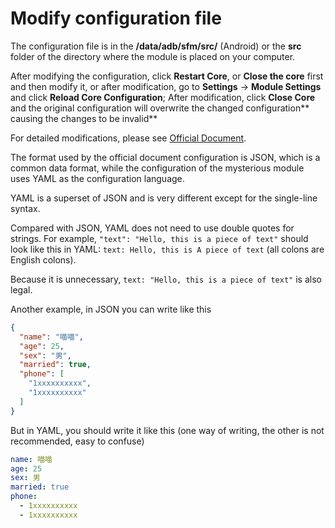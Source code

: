 # Modify configuration file
The configuration file is in the **/data/adb/sfm/src/** (Android) or the **src** folder of the directory where the module is placed on your computer.

After modifying the configuration, click **Restart Core**, or **Close the core** first and then modify it, or after modification, go to **Settings** -> **Module Settings** and click **Reload Core Configuration**; After modification, click **Close Core** and the original configuration will overwrite the changed configuration** causing the changes to be invalid**

For detailed modifications, please see [Official Document](https://sing-box.sagernet.org/zh/).

The format used by the official document configuration is JSON, which is a common data format, while the configuration of the mysterious module uses YAML as the configuration language.

YAML is a superset of JSON and is very different except for the single-line syntax.

Compared with JSON, YAML does not need to use double quotes for strings. For example, `"text": "Hello, this is a piece of text"` should look like this in YAML: `text: Hello, this is A piece of text` (all colons are English colons).

Because it is unnecessary, `text: "Hello, this is a piece of text"` is also legal.

Another example, in JSON you can write like this
```json
{
  "name": "喵喵",
  "age": 25,
  "sex": "男",
  "married": true,
  "phone": [
    "1xxxxxxxxxx",
    "1xxxxxxxxxx"
  ]
}
```

But in YAML, you should write it like this (one way of writing, the other is not recommended, easy to confuse)
```yaml
name: 喵喵
age: 25
sex: 男
married: true
phone:
  - 1xxxxxxxxxx
  - 1xxxxxxxxxx
```